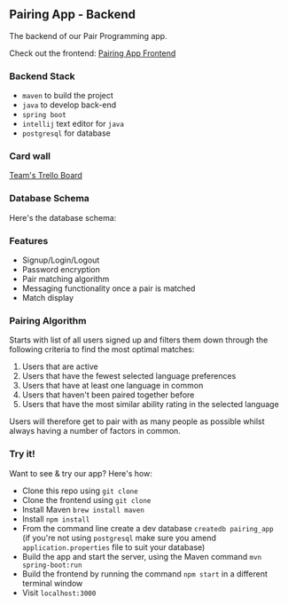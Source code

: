 ## Pairing App - Backend

The backend of our Pair Programming app.

Check out the frontend: <a href="https://github.com/Duncan-7/pairing-app-frontend">Pairing App Frontend</a>

### Backend Stack

- `maven` to build the project
- `java` to develop back-end
- `spring boot`
- `intellij` text editor for `java`
- `postgresql` for database

### Card wall

<a href="https://trello.com/b/BRtHyVfB/super-team-education"> Team's Trello Board</a> 

### Database Schema

Here's the database schema:

[comment]: <> (<img src="images/db_schema_updated.png" width="700" height="500">)

### Features

- Signup/Login/Logout
- Password encryption
- Pair matching algorithm
- Messaging functionality once a pair is matched
- Match display

### Pairing Algorithm

Starts with list of all users signed up and filters them down through the following criteria to find the most optimal matches:
1. Users that are active
2. Users that have the fewest selected language preferences
3. Users that have at least one language in common
4. Users that haven't been paired together before
5. Users that have the most similar ability rating in the selected language

Users will therefore get to pair with as many people as possible whilst always having a number of factors in common.

### Try it!

Want to see & try our app? Here's how:
- Clone this repo using `git clone`
- Clone the frontend using `git clone`
- Install Maven `brew install maven`
- Install `npm install`
- From the command line create a dev database `createdb pairing_app`<br>
  (if you're not using `postgresql` make sure you amend `application.properties` file to suit your database)
- Build the app and start the server, using the Maven command `mvn spring-boot:run`
- Build the frontend by running the command `npm start` in a different terminal window
- Visit `localhost:3000`

